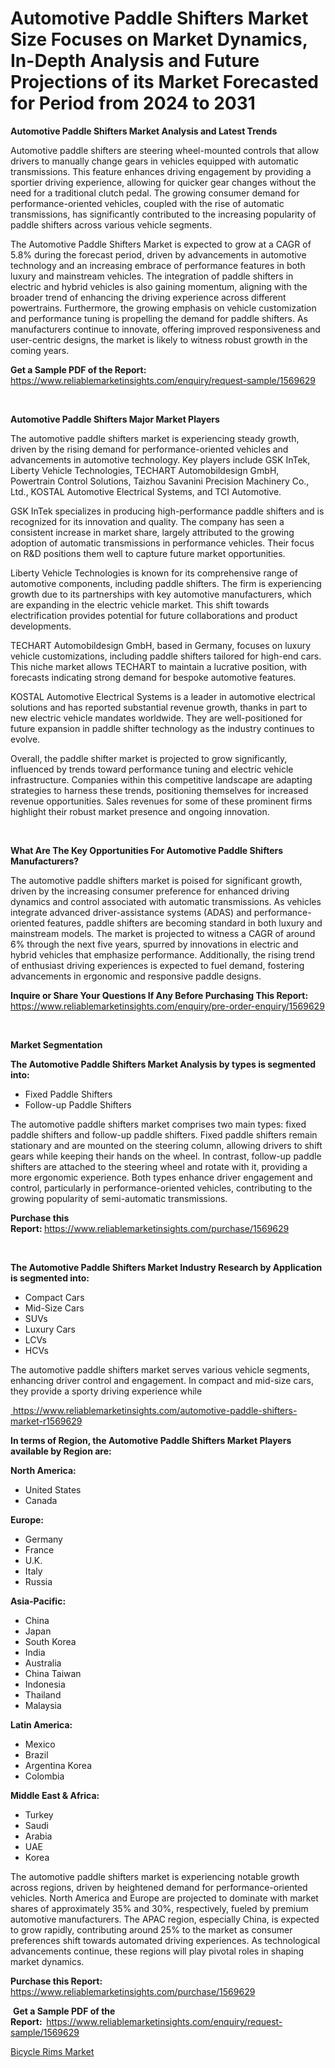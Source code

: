 <p><h1>Automotive Paddle Shifters Market Size Focuses on Market Dynamics, In-Depth Analysis and Future Projections of its Market Forecasted for Period from 2024 to 2031</h1></p><p><strong>Automotive Paddle Shifters Market Analysis and Latest Trends</strong></p>
<p><p>Automotive paddle shifters are steering wheel-mounted controls that allow drivers to manually change gears in vehicles equipped with automatic transmissions. This feature enhances driving engagement by providing a sportier driving experience, allowing for quicker gear changes without the need for a traditional clutch pedal. The growing consumer demand for performance-oriented vehicles, coupled with the rise of automatic transmissions, has significantly contributed to the increasing popularity of paddle shifters across various vehicle segments.</p><p>The Automotive Paddle Shifters Market is expected to grow at a CAGR of 5.8% during the forecast period, driven by advancements in automotive technology and an increasing embrace of performance features in both luxury and mainstream vehicles. The integration of paddle shifters in electric and hybrid vehicles is also gaining momentum, aligning with the broader trend of enhancing the driving experience across different powertrains. Furthermore, the growing emphasis on vehicle customization and performance tuning is propelling the demand for paddle shifters. As manufacturers continue to innovate, offering improved responsiveness and user-centric designs, the market is likely to witness robust growth in the coming years.</p></p>
<p><strong>Get a Sample PDF of the Report:&nbsp;</strong> <a href="https://www.reliablemarketinsights.com/enquiry/request-sample/1569629?utm_campaign=2004&utm_medium=2&utm_source=Github&utm_content=ia&utm_term=29122024&utm_id=automotive-paddle-shifters">https://www.reliablemarketinsights.com/enquiry/request-sample/1569629</a></p>
<p>&nbsp;</p>
<p><strong>Automotive Paddle Shifters Major Market Players</strong></p>
<p><p>The automotive paddle shifters market is experiencing steady growth, driven by the rising demand for performance-oriented vehicles and advancements in automotive technology. Key players include GSK InTek, Liberty Vehicle Technologies, TECHART Automobildesign GmbH, Powertrain Control Solutions, Taizhou Savanini Precision Machinery Co., Ltd., KOSTAL Automotive Electrical Systems, and TCI Automotive.</p><p>GSK InTek specializes in producing high-performance paddle shifters and is recognized for its innovation and quality. The company has seen a consistent increase in market share, largely attributed to the growing adoption of automatic transmissions in performance vehicles. Their focus on R&D positions them well to capture future market opportunities.</p><p>Liberty Vehicle Technologies is known for its comprehensive range of automotive components, including paddle shifters. The firm is experiencing growth due to its partnerships with key automotive manufacturers, which are expanding in the electric vehicle market. This shift towards electrification provides potential for future collaborations and product developments.</p><p>TECHART Automobildesign GmbH, based in Germany, focuses on luxury vehicle customizations, including paddle shifters tailored for high-end cars. This niche market allows TECHART to maintain a lucrative position, with forecasts indicating strong demand for bespoke automotive features.</p><p>KOSTAL Automotive Electrical Systems is a leader in automotive electrical solutions and has reported substantial revenue growth, thanks in part to new electric vehicle mandates worldwide. They are well-positioned for future expansion in paddle shifter technology as the industry continues to evolve.</p><p>Overall, the paddle shifter market is projected to grow significantly, influenced by trends toward performance tuning and electric vehicle infrastructure. Companies within this competitive landscape are adapting strategies to harness these trends, positioning themselves for increased revenue opportunities. Sales revenues for some of these prominent firms highlight their robust market presence and ongoing innovation.</p></p>
<p>&nbsp;</p>
<p><strong>What Are The Key Opportunities For Automotive Paddle Shifters Manufacturers?</strong></p>
<p><p>The automotive paddle shifters market is poised for significant growth, driven by the increasing consumer preference for enhanced driving dynamics and control associated with automatic transmissions. As vehicles integrate advanced driver-assistance systems (ADAS) and performance-oriented features, paddle shifters are becoming standard in both luxury and mainstream models. The market is projected to witness a CAGR of around 6% through the next five years, spurred by innovations in electric and hybrid vehicles that emphasize performance. Additionally, the rising trend of enthusiast driving experiences is expected to fuel demand, fostering advancements in ergonomic and responsive paddle designs.</p></p>
<p><strong>Inquire or Share Your Questions If Any Before Purchasing This Report:</strong> <a href="https://www.reliablemarketinsights.com/enquiry/pre-order-enquiry/1569629?utm_campaign=2004&utm_medium=2&utm_source=Github&utm_content=ia&utm_term=29122024&utm_id=automotive-paddle-shifters">https://www.reliablemarketinsights.com/enquiry/pre-order-enquiry/1569629</a></p>
<p>&nbsp;</p>
<p><strong>Market Segmentation</strong></p>
<p><strong>The Automotive Paddle Shifters Market Analysis by types is segmented into:</strong></p>
<p><ul><li>Fixed Paddle Shifters</li><li>Follow-up Paddle Shifters</li></ul></p>
<p><p>The automotive paddle shifters market comprises two main types: fixed paddle shifters and follow-up paddle shifters. Fixed paddle shifters remain stationary and are mounted on the steering column, allowing drivers to shift gears while keeping their hands on the wheel. In contrast, follow-up paddle shifters are attached to the steering wheel and rotate with it, providing a more ergonomic experience. Both types enhance driver engagement and control, particularly in performance-oriented vehicles, contributing to the growing popularity of semi-automatic transmissions.</p></p>
<p><strong>Purchase this Report:&nbsp;</strong><a href="https://www.reliablemarketinsights.com/purchase/1569629?utm_campaign=2004&utm_medium=2&utm_source=Github&utm_content=ia&utm_term=29122024&utm_id=automotive-paddle-shifters">https://www.reliablemarketinsights.com/purchase/1569629</a></p>
<p>&nbsp;</p>
<p><strong>The Automotive Paddle Shifters Market Industry Research by Application is segmented into:</strong></p>
<p><ul><li>Compact Cars</li><li>Mid-Size Cars</li><li>SUVs</li><li>Luxury Cars</li><li>LCVs</li><li>HCVs</li></ul></p>
<p><p>The automotive paddle shifters market serves various vehicle segments, enhancing driver control and engagement. In compact and mid-size cars, they provide a sporty driving experience while</p></p>
<p><a href="https://www.reliablemarketinsights.com/automotive-paddle-shifters-market-r1569629?utm_campaign=2004&utm_medium=2&utm_source=Github&utm_content=ia&utm_term=29122024&utm_id=automotive-paddle-shifters">&nbsp;https://www.reliablemarketinsights.com/automotive-paddle-shifters-market-r1569629</a></p>
<p><strong>In terms of Region, the Automotive Paddle Shifters Market Players available by Region are:</strong></p>
<p>
    <p> <strong> North America: </strong>
        <ul>
            <li>United States</li>
            <li>Canada</li>
        </ul>
        </p> 
    <p> <strong> Europe: </strong>
        <ul>
            <li>Germany</li>
            <li>France</li>
            <li>U.K.</li>
            <li>Italy</li>
            <li>Russia</li>
        </ul>
        </p> 
    <p> <strong> Asia-Pacific: </strong>
        <ul>
            <li>China</li>
            <li>Japan</li>
            <li>South Korea</li>
            <li>India</li>
            <li>Australia</li>
            <li>China Taiwan</li>
            <li>Indonesia</li>
            <li>Thailand</li>
            <li>Malaysia</li>
        </ul>
        </p> 
    <p> <strong> Latin America: </strong>
        <ul>
            <li>Mexico</li>
            <li>Brazil</li>
            <li>Argentina Korea</li>
            <li>Colombia</li>
        </ul>
        </p> 
    <p> <strong> Middle East & Africa: </strong>
        <ul>
            <li>Turkey</li>
            <li>Saudi</li>
            <li>Arabia</li>
            <li>UAE</li>
            <li>Korea</li>
        </ul>
    </p>
    </p>
<p><p>The automotive paddle shifters market is experiencing notable growth across regions, driven by heightened demand for performance-oriented vehicles. North America and Europe are projected to dominate with market shares of approximately 35% and 30%, respectively, fueled by premium automotive manufacturers. The APAC region, especially China, is expected to grow rapidly, contributing around 25% to the market as consumer preferences shift towards automated driving experiences. As technological advancements continue, these regions will play pivotal roles in shaping market dynamics.</p></p>
<p><strong>Purchase this Report: </strong><a href="https://www.reliablemarketinsights.com/purchase/1569629?utm_campaign=2004&utm_medium=2&utm_source=Github&utm_content=ia&utm_term=29122024&utm_id=automotive-paddle-shifters">https://www.reliablemarketinsights.com/purchase/1569629</a></p>
<p>&nbsp;<strong>Get a Sample PDF of the Report:&nbsp;&nbsp;</strong><a href="https://www.reliablemarketinsights.com/enquiry/request-sample/1569629?utm_campaign=2004&utm_medium=2&utm_source=Github&utm_content=ia&utm_term=29122024&utm_id=automotive-paddle-shifters">https://www.reliablemarketinsights.com/enquiry/request-sample/1569629</a></p>
<p><strong></strong></p>
<p><p><a href="https://github.com/globismark/Market-Research-Report-List-5/blob/main/bicycle-rims-market.md?utm_campaign=2004&utm_medium=2&utm_source=Github&utm_content=ia&utm_term=29122024&utm_id=automotive-paddle-shifters">Bicycle Rims Market</a></p></p>